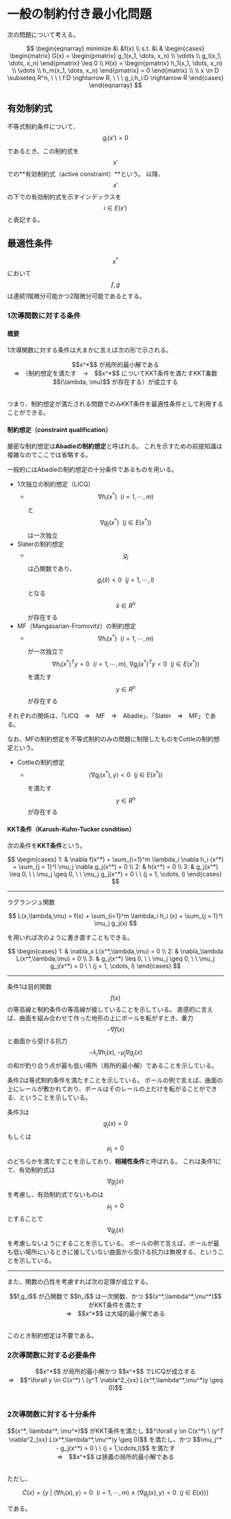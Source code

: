# 一般の制約付き最小化問題

次の問題について考える。

$$
\begin{eqnarray}
minimize &\ &f(x) \\
s.t. &\ &
\begin{cases}
\begin{matrix}
G(x) =
\begin{pmatrix}
  g_1(x_1, \dots, x_n) \\
  \vdots \\
  g_l(x_1, \dots, x_n)
\end{pmatrix}
\leq 0 \\
H(x) =
\begin{pmatrix}
  h_1(x_1, \dots, x_n) \\
  \vdots \\
  h_m(x_1, \dots, x_n)
\end{pmatrix}
= 0
\end{matrix} \\ \\
x \in D \subseteq R^n, \ \ \ f:D \rightarrow R, \ \ \ g_i,h_i:D \rightarrow R
\end{cases}
\end{eqnarray}
$$

## 有効制約式

不等式制約条件について、$$g_i(x')=0$$ であるとき、この制約式を $$x'$$ での**有効制約式（active constraint）**という。
以降、$$x'$$ の下での有効制約式を示すインデックスを $$i \in E(x')$$ と表記する。

## 最適性条件

$$x^* $$ において $$f,g$$ は連続1階微分可能かつ2階微分可能であるとする。

### 1次導関数に対する条件

#### 概要

1次導関数に対する条件は大まかに言えば次の形で示される。

<center>
$$x^*$$ が局所的最小解である<br>⇒　（制約想定を満たす　→　$$x^*$$ についてKKT条件を満たすKKT乗数 $$(\lambda, \mu)$$ が存在する）が成立する
</center><br>

つまり、制約想定が満たされる問題でのみKKT条件を最適性条件として利用することができる。

#### 制約想定（constraint qualification）

厳密な制約想定は**Abadieの制約想定**と呼ばれる。
これを示すための前提知識は複雑なのでここでは省略する。

一般的にはAbadieの制約想定の十分条件であるものを用いる。

* 1次独立の制約想定（LICQ）
  * $$\nabla h_i(x^*)\ \ (i = 1, \cdots, m)$$ と $$\nabla g_j(x^*)\ \ ( j\in E(x^*))$$ は一次独立
* Slaterの制約想定
  * $$g_j$$ は凸関数であり、$$g_i(\hat{x}) < 0\ \ (j = 1, \cdots, l)$$ となる $$\hat{x} \in R^n$$ が存在する
* MF（Mangasarian-Fromovitz）の制約想定
  * $$\nabla h_i(x^*) \ \ (i = 1, \cdots, m)$$ が一次独立で $$\nabla h_i(x^*)^T y = 0 \ \ (i=1,\cdots,m), \ \nabla g_j(x^*)^T y < 0 \ \ (j\in E(x^*))$$ を満たす $$y\in R^n$$ が存在する

それぞれの関係は、「LICQ　⇒　MF　⇒　Abadie」、「Slater　⇒　MF」である。

なお、MFの制約想定を不等式制約のみの問題に制限したものをCottleの制約想定という。

* Cottleの制約想定
  * $$\langle \nabla g_j(x^*), y\rangle < 0 \ \ (j \in E(x^*))$$ を満たす $$y \in R^n$$ が存在する


#### KKT条件（Karush-Kuhn-Tucker condition）

次の条件を**KKT条件**という。

$$
\begin{cases}
1: & \nabla f(x^*) + \sum_{i=1}^m \lambda_i \nabla h_i (x^*) + \sum_{j = 1}^l \mu_j \nabla g_j(x^*) = 0 \\
2: & h(x^*) = 0 \\
3: & g_j(x^*) \leq 0, \ \ \mu_j \geq 0, \ \ \mu_j g_j(x^*) = 0 \ \ (j = 1, \cdots, l)
\end{cases}
$$

----

ラグランジュ関数

$$
L(x,\lambda,\mu) = f(x) + \sum_{i=1}^m \lambda_i h_i (x) + \sum_{j = 1}^l \mu_j  g_j(x)
$$

を用いれば次のように書き直すこともできる。

$$
\begin{cases}
1: & \nabla_x L(x^*,\lambda,\mu) = 0 \\
2: & \nabla_\lambda L(x^*,\lambda,\mu) = 0 \\
3: & g_j(x^*) \leq 0, \ \ \mu_j \geq 0, \ \ \mu_j g_j(x^*) = 0 \ \ (j = 1, \cdots, l)
\end{cases}
$$

----

条件1は目的関数 $$f(x)$$ の等高線と制約条件の等高線が接していることを示している。
直感的に言えば、曲面を組み合わせて作った地形の上にボールを転がすとき、重力 $$-\nabla f(x)$$ と曲面から受ける抗力 $$-\lambda_i \nabla h_i(x), -\mu_j \nabla g_j(x)$$ の和が釣り合う点が最も低い場所（局所的最小解）であることを示している。

条件2は等式制約条件を満たすことを示している。
ボールの例で言えば、曲面の上にレールが敷かれており、ボールはそのレールの上だけを転がることができる、ということを示している。

条件3は $$g_j(x)=0$$ もしくは $$\mu_j = 0$$ のどちらかを満たすことを示しており、**相補性条件**と呼ばれる。
これは条件1にて、有効制約式は $$\nabla g_j(x)$$ を考慮し、有効制約式でないものは $$\mu_j = 0$$ とすることで $$\nabla g_j(x)$$ を考慮しないようにすることを示している。
ボールの例で言えば、ボールが最も低い場所にいるときに接していない曲面から受ける抗力は無視する、ということを示している。

----

また、関数の凸性を考慮すれば次の定理が成立する。

<center>
$$f,g_i$$ が凸関数で $$h_i$$ は一次関数、かつ $$(x^*,\lambda^*,\mu^*)$$ がKKT条件を満たす<br>⇒　$$x^*$$ は大域的最小解である
</center><br>

このとき制約想定は不要である。

### 2次導関数に対する必要条件

<center>
$$x^*$$ が局所的最小解かつ $$x^*$$ でLICQが成立する<br>⇒　$$^\forall y \in C(x^*) \ (y^T \nabla^2_{xx} L(x^*,\lambda^*,\mu^*)y \geq 0)$$
</center><br>

### 2次導関数に対する十分条件

<center>
$$(x^*, \lambda^*, \mu^*)$$ がKKT条件を満たし $$^\forall y \in C(x^*) \ (y^T \nabla^2_{xx} L(x^*,\lambda^*,\mu^*)y \geq 0)$$ を満たし、かつ $$\mu_j^* - g_j(x^*) > 0 \ \ (j = 1,\cdots,l)$$ を満たす<br>⇒　$$x^*$$ は狭義の局所的最小解である
</center><br>

ただし、

$$
C(x) = \{ y \ | \ \langle \nabla h_i(x), y \rangle = 0 \ \ (i=1,\cdots,m) \ \wedge \ \langle \nabla g_j(x),y \rangle = 0 \ \ (j \in E(x)) \}
$$

である。
